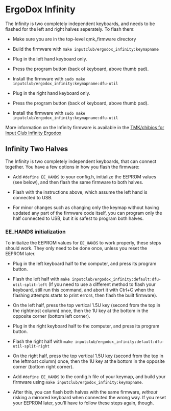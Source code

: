 # ErgoDox Infinity

The Infinity is two completely independent keyboards, and needs to be flashed
for the left and right halves seperately.  To flash them:

  - Make sure you are in the top-level qmk_firmware directory

  - Build the firmware with `make inputclub/ergodox_infinity:keymapname`

  - Plug in the left hand keyboard only.

  - Press the program button (back of keyboard, above thumb pad).

  - Install the firmware with `sudo make inputclub/ergodox_infinity:keymapname:dfu-util`

  - Plug in the right hand keyboard only.

  - Press the program button (back of keyboard, above thumb pad).

  - Install the firmware with `sudo make inputclub/ergodox_infinity:keymapname:dfu-util`

More information on the Infinity firmware is available in the [TMK/chibios for
Input Club Infinity Ergodox](https://github.com/fredizzimo/infinity_ergodox/blob/master/README.md)

## Infinity Two Halves

The Infinity is two completely independent keyboards, that can connect together.
You have a few options in how you flash the firmware:

- Add `#define EE_HANDS` to your config.h, initialize the EEPROM values (see below),
  and then flash the same firmware to both halves.

- Flash with the instructions above, which assume the left hand is connected to USB.

- For minor changes such as changing only the keymap without having updated
  any part of the firmware code itself, you can program only the half connected to USB,
  but it is safest to program both halves.

### EE_HANDS initialization

To initialize the EEPROM values for `EE_HANDS` to work properly, these steps should work.
They only need to be done once, unless you reset the EEPROM later.

  - Plug in the left keyboard half to the computer, and press its program button.

  - Flash the left half with `make inputclub/ergodox_infinity:default:dfu-util-split-left`
    (If you need to use a different method to flash your keyboard, still run this command,
    and abort it with Ctrl+C when the flashing attempts starts to print errors,
    then flash the built firmware).

  - On the left half, press the top vertical 1.5U key (second from the top in the rightmost column) once,
    then the 1U key at the bottom in the opposite corner (bottom left corner).

  - Plug in the right keyboard half to the computer, and press its program button.

  - Flash the right half with `make inputclub/ergodox_infinity:default:dfu-util-split-right`

  - On the right half, press the top vertical 1.5U key (second from the top in the leftmost column) once,
    then the 1U key at the bottom in the opposite corner (bottom right corner).

  - Add `#define EE_HANDS` to the config.h file of your keymap, and build your firmware using
    `make inputclub/ergodox_infinity:keymapname`.

  - After this, you can flash both halves with the same firmware, _without_ risking a mirrored keyboard when connected the wrong way.
    If you reset your EEPROM later, you'll have to follow these steps again, though.

